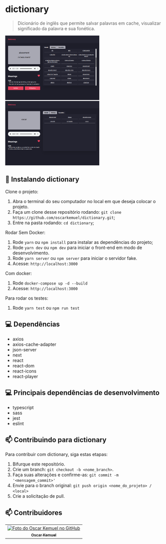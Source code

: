 # dictionary

> Dicionário de inglês que permite salvar palavras em cache, visualizar significado da palavra e sua fonética.

<img src="https://raw.githubusercontent.com/oscarkemuel/dictionary/main/src/assets/prints/print1.png" width="300px;" />
<img src="https://raw.githubusercontent.com/oscarkemuel/dictionary/main/src/assets/prints/print2.png" width="300px;" />

## 🚀 Instalando dictionary

Clone o projeto:

1. Abra o terminal do seu computador no local em que deseja colocar o projeto.
2. Faça um clone desse repositório rodando: `git clone https://github.com/oscarkemuel/dictionary.git`;
3. Entre na pasta rodando: `cd dictionary`;

Rodar Sem Docker:
1. Rode `yarn` ou `npm install` para instalar as dependências do projeto;
2. Rode `yarn dev` ou `npm dev` para iniciar o front-end em modo de desenvolvimento.
3. Rode `yarn server` ou `npm server` para iniciar o servidor fake.
4. Acesse: `http://localhost:3000`

Com docker:
1. Rode `docker-compose up -d --build`
2. Acesse: `http://localhost:3000`

Para rodar os testes:
1. Rode `yarn test` ou `npm run test`

## :computer: Dependências
* axios
* axios-cache-adapter
* json-server
* next
* react
* react-dom
* react-icons
* react-player

## :computer: Principais dependências de desenvolvimento
* typescript
* sass
* jest
* eslint

## 📫 Contribuindo para dictionary
Para contribuir com dictionary, siga estas etapas:

1. Bifurque este repositório.
2. Crie um branch: `git checkout -b <nome_branch>`.
3. Faça suas alterações e confirme-as: `git commit -m '<mensagem_commit>'`
4. Envie para o branch original: `git push origin <nome_do_projeto> / <local>`
5. Crie a solicitação de pull.

## 📫 Contribuidores<br>

<table>
  <tr>
    <td align="center">
      <a href="https://github.com/oscarkemuel/">
        <img src="https://github.com/oscarkemuel.png" width="100px;" alt="Foto do Oscar Kemuel no GitHub"/><br>
        <sub>
          <b>Oscar Kemuel</b>
        </sub>
      </a>
    </td>
  </tr>
</table>
